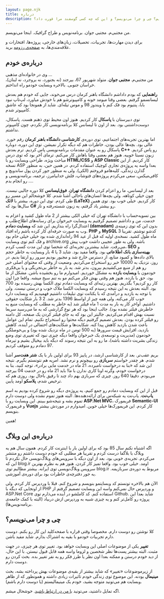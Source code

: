 ```yaml
---
layout: page.njk
title: درباره
description: اینجا در مورد من بیشتر بدونید. من کیم؟ چی و چرا می‌نویسم؟ و این که چه کسی گوسفند مرا قورت داد؟
---
```


  <p>
  من مجتبی‌م. مجتبی جوان. 
      برنامه‌نویس و طراح گرافیک.
      اینجا می‌نویسم.
  </p>
  <p>
    برای دیدن مهارت‌ها، تجربیات، تحصیلات، زبان‌های خارجی، پروژه‌ها، افتخارات و علاقه‌مندی‌ها، به
    <a href="/cv">صفحه‌ی رزومه</a>
    برید.
  </p>

  <h2>درباره‌ی خودم</h2>
  <p>
    وی در خانواده‌ای مذهبی ...<br>
    من مجتبی‌م. <strong>مجتبی جوان</strong>.
    متولد شهریور 67، بیرجند (نه بجنورد، نه بروجرد، نه لبنان)، خراسان جنوبی.
    بالاخره وبسایت خودمو راه انداختم.
  </p>
  <p>
    <strong>راهنمایی</strong> که بودم داداشم دانشگاه باهنر کرمان درس می‌خوند،
    جایی که خودم هم بعدش لیسانسمو گرفتم. بعضی وقتا میومد خونه و کامپیوترشو هم با خودش میاورد،
    لپ‌تاپ نبود بابا، پنتیوم بود فک کنم با ویندوز 98 و موس تیله‌ای.
    شاید از همونجا بود که عاشق کامپیوتر شدم.
  </p>
  <p>
    توی دبیرستان با <strong>پاسکال</strong> کار کردیم.
    هنوز اون محیط توی ذهنم هست. پاسکال، دوست‌داشتنی بود. بعد از اون تا لیسانس کلا برنامه‌نویسی کار نکردم،
    چون کامپیوتر نداشتم.
  </p>
  <p>
    اما بهترین تجربه‌های اجتماعیم، توی دوره‌ی
    <strong>کارشناسی دانشگاه باهنر کرمان</strong> رقم خورد.
    عالی بود. بچه‌ها عالی بودن، خاطرات هم که دیگه تکرار نمیشن.
    توی این دوره، دوباره پاسکال رو به عنوان مقدمات برنامه‌نویسی پاس کردیم.
    ترم بعدش <strong>C++</strong> رو پاس کردیم. زبون نسبتا خوبیه. هنوز هم بعضی وقتا باهاش کار می‌کنم.
    ترمای آخر بود که توی درس مباحث ویژه، طراحی وبسایت رو با <strong>HTML/CSS</strong> و <strong>ASP Classic</strong> کار کردیم.
    از این نسخه ASP بعدا واسه یه پروژه‌ی تجاری کوچیک استفاده کردم.
    در همین حین، به منظور گذارن زندگی، کلیه‌هامو فروختم (الکی).
    ولی به منظور جور کردن پول ساندویچ و کافی‌میکس، سعی می‌کردم پروژه‌های فتوشاپ،
    فلش خدابیامرز، ترجمه، برنامه‌نویسی و ... رو انجام بدم.
  </p>
  <p>
    بعد از لیسانس، ما رو اعزام کردن <strong>دانشگاه تهران</strong>.
    <strong>فوق‌لیسانس</strong> کلا دوره جالبی نیست. چون خیلی کوتاهه. ولی بچه‌ها انسان‌های باحالی آشنا شدم.
    کلا خوشحالم این مسیر رو طی کردم. توی این دوره، بیشتر با <strong>لاتک (LaTeX)</strong> کار کردیم.
    خیلی خوب بود. توی همین سال‌ها بود که <strong>C#</strong> رو بیشتر یاد گرفتم، یه زبون شسته‌رفته و ناز.
  </p>
  <p>
    بین تسویه‌حساب با دانشگاه تهران که خیلی الکی بیشتر از 2 ماه طول کشید و اعزام به خدمت،
    من و داداشم تصمیم گرفتیم یه وبسایت خبرخوان برای رسانه‌های اطلاح‌طلب و اعتدال‌گرا راه بندازیم.
    این شد که <strong>وبسایت دمادم (damadam)</strong> بدون این که توی زمینه‌ی وب به صورت حرفه‌ای کار کرده باشم راه افتاد.
    <strong>PHP</strong> و <strong>MySQL</strong> کدشو نوشتم.
    تقریبا 3 ماه طول کشید. نسخه‌ی اولیه که قبل از عید 94 راه‌اندازی شده بود خیلی خیلی خام بود
    و فک کنم توی وبسایت archive.org باشه. ولی به طور عجیبی داشت خوب پیش می‌رفت.
    شاید بیشترین تجربه‌ای که شخصا توی این مدت کسب کردم، <strong>SEO</strong> و <strong>بهینه‌سازی بانک اطلاعاتی</strong> بود.
    واقعا مفید بود. شاید 3 یا 4 بار وبسایت به خاطر حجم بالای داده‌ها و کمبود منابع، از دسترس خارج شد
    و مجبور بودیم سرور رو ارتقا بدیم. در روز، نزدیک به 10000 خبر رو استخراج می‌کردیم.
    وضعیت از وقتی که محتوای اصلی خبر رو هم از منبع می‌کشیدیم بیرون، بدتر شد.
    یه بار به خاطر بی‌تجربگی و یا بی‌فکری خودمون با <strong>وبسایت بازده</strong> به مشکل خوردیم.
    امیدوارم ما رو بخشیده باشن. مشکل از ما بود، حق با بازده. هنوز هم وقتی بهش فکر می‌کنم مو به تنم سیخ میشه.
    واقعا چرا اون کار رو کردیم؟ بگذریم. بهترین رتبه‌ای که وبسایت دمادم توی الکسا بهش رسیده بود 700 بود.
    البته بعدش به این نتیجه رسیدم که وبسایت الکسا ملاک خوب و درستی نیست.
    ولی با توجه به بازدید و درآمدی که با یکتانت توی تبلیغات داشتیم فهمیدیم که وبسایت داره خوب کار می‌کنه.
    ولی همه چیز از اواسط 1396 بدتر شد. 2 3 بار شکایت حقوقی داشتیم.
    اواخر کار یه بار به مدت 1 ماه فیلتر شد (به خاطر یه مطلب که وبسایت منبع به خاطرش فیلتر نشده بود).
    جالب اینجا بود که هر نوع گزارشی که به ما می‌رسید سریعا نسبت بهش اقدام می‌کردیم.
    جالبتر این بود که به جای فیلتر کردن یک صفحه، کل دامنه رو فیلتر کرده بودن.
    بعدش تصمیم گرفتیم دیگه محتوا رو استخراج نکنیم. تمام این عوامل باعث شدن بازدید کاهش پیدا کنه.
    شکایت‌ها و شکایت‌های احتمالی در آینده، کاهش بازدید، افزایش قیمت سرورها (به 500 تومن در ماه نزدیک شده بود) و بی‌حوصلگی خودمون
    (مدیریت و توسعه‌ی یک خبرخوان واقعا دیگه چیزی نبود که تغییری توی وضع زندگی بشریت داشته باشه)،
    ما رو به این نتیجه رسوند که دیگه باید بیخیال بشیم و تیرماه 97 دمادم رو متوقف کردیم.
  </p>
  <p>
    بریم عقب‌تر. بعد از کارشناسی ارشد، در پاییز 93 برای اولین بار با یک <strong>شتر هفت‌سر</strong> آشنا شدم.
    هر چقدر خواستم <strong>سربازی</strong> رو بپیچونم و نرم نشد.
    امریه هم نتونستم بگیرم. نتیجه این شد که «بنا به درخواست نامبرده، 21 ماه در خدمت مایی برادر»، توجه کنید، بنا به درخواست خودم،
    وگرنه اونا کاری ندارن با ما! باید 21 ماه رو در خدمت 04 بیرجند می‌بودم.
    دقیقا 640 روز. چیزی که سربازی بهم داد چند تا رفیق باحال بود. روزی هم که ترخیص شدم، <strong>پلاسکو</strong> اومد پایین.
  </p>
  <p>
    قبل از این که وبسایت دمادم رو جمع کنیم، یه پروژه‌ی دیگه رو شروع کرده بودیم به اسم <strong>یاب‌نت</strong>.
    یاب‌نت یه شبکه‌س برای ارائه‌دهنده‌ها.
    البته هنوز تموم نشده ولی دوست دارم تموم بشه و نتیجه‌شو ببینم.
    این وبسایت رو با <strong>ASP.Net MVC</strong>، فریمورک <strong>Semantic-UI</strong> و فریمورک <strong>Vuejs</strong> کار کردم.
    این فریمورک‌ها خیلی خوبن. امیدوارم در موردش بیشتر بنویسم.
  </p>
  <p>همین!</p>
  <h2>درباره‌ی این وبلاگ</h2>
  <p>
    اگه اشتباه نکنم سال 85 بود که برای اولین بار با اینترنت کار کردم. همون سال هم یه وبلاگ با بلاگفا درست کردم و تقریبا
    هر مطلبی که خودم دوست داشتم رو منتشر می‌کردم. تجربه‌ی خوبی بود. بعد از اون دیگه با سرویس‌های وبلاگ‌نویسی حال نکردم تا این که
    blog.ir اومد. خیلی خوب بود. واقعا تمیز کار کردن. هنوز هم به نظرم بهترین سرویس وبلاگ‌نویسی توی ایرانه. بیشتر مطالبم توی
    blog.ir مربوط به دوره‌ی سربازیمه. یه جور دفترچه‌ی خاطرات بود برای دوره‌ی آموزشی.
  </p>
  <p>
    الآن هم بالاخره تونستم کد وبسایتمو بنویسم و شروع کنم. قبلا با وردپرس کار کردم. ولی از اونجایی
    که دیگه با PHP و وردپرس حال نمی‌کنم واسه این وبسایت تصمیم گرفتم
    از ASP.Net Core استفاده کنم. کد کاملشو در آینده می‌ذارم توی Github. شاید بعدا این پروژه رو کامل‌تر کنم و یه چیزی
    شبیه به وردپرس ازش دربیاد (البته با کمک جامعه‌ی برنامه‌نویس‌ها).
  </p>
  <h2>چی و چرا می‌نویسم؟</h2>
  <p>
    کلا نوشتن رو دوست دارم. مخصوصا وقتی قراره با صفحه‌کلید این کار رو بکنم.
    دوست دارم تجربیات خودمو با بقیه به اشتراک بذارم. شاید مفید باشن.
  </p>
  <p>
    <strong>تغییر</strong> یکی از موضوعات اصلی این وبسایت خواهد بود. تغییر توی هر چیزی، در جهت مثبت. البته بیشتر پست‌ها
    نظر شخصین و لزوما واسه همه قابل قبول نیستن. با این حال، از دید خودم درستن و ممکنه بعدا اون نظر یا طرز فکر رو یه نفر
    تغییر بده. بحث کردن رو دوست دارم.
  </p>
  <p>
    از زیرموضوعات «تغییر» که شاید بیشتر از بقیه‌ی موضوعات بهش پرداخته بشه، بحث
    <strong>مینیمال</strong> بودنه. این موضوع توی زندگی خودم تاثیرات زیادی داشته و همونطور که از ظاهر وبسایت هم
    می‌تونید متوجه بشید، خودم یک مینیمالیستم (یا دوست دارم باشم).
  </p>

  <p>
    اگه تمایل داشتید، می‌تونید
    <a href="/contact">با من در ارتباط باشید</a>.
    خوشحال میشم.
  </p>